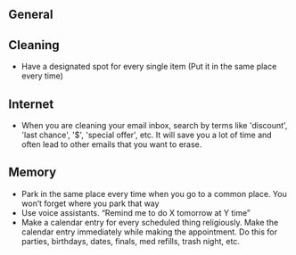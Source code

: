 ## General

## Cleaning

- Have a designated spot for every single item (Put it in the same place every time)

## Internet

- When you are cleaning your email inbox, search by terms like 'discount', 'last chance', '$', 'special offer', etc. It will save you a lot of time and often lead to other emails that you want to erase.

## Memory
- Park in the same place every time when you go to a common place. You won’t forget where you park that way
- Use voice assistants. “Remind me to do X tomorrow at Y time”
- Make a calendar entry for every scheduled thing religiously. Make the calendar entry immediately while making the appointment. Do this for parties, birthdays, dates, finals, med refills, trash night, etc.
